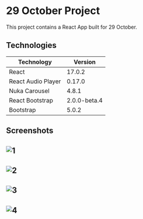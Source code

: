 # 29 October Project

This project contains a React App built for 29 October.

## Technologies

| Technology         | Version      |
| ------------------ | ------------ |
| React              | 17.0.2       |
| React Audio Player | 0.17.0       |
| Nuka Carousel      | 4.8.1        |
| React Bootstrap    | 2.0.0-beta.4 |
| Bootstrap          | 5.0.2        |

## Screenshots
![1](https://user-images.githubusercontent.com/81323808/139113746-5729c6a2-5641-4407-b828-7ea009613628.png)
---
![2](https://user-images.githubusercontent.com/81323808/139113750-34842d48-f80a-4b92-95f7-8c0adfbe0acf.png)
---
![3](https://user-images.githubusercontent.com/81323808/139113759-4d113d45-3985-4673-a667-23fda7ac6f72.png)
---
![4](https://user-images.githubusercontent.com/81323808/139113763-eb0f6e3a-4da5-47d2-b032-381af9ee8976.png)
---


